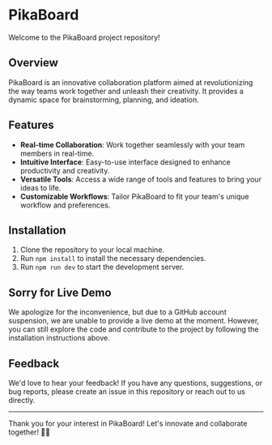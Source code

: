 # PikaBoard 

Welcome to the PikaBoard project repository!

## Overview
PikaBoard is an innovative collaboration platform aimed at revolutionizing the way teams work together and unleash their creativity. It provides a dynamic space for brainstorming, planning, and ideation.

## Features
- **Real-time Collaboration**: Work together seamlessly with your team members in real-time.
- **Intuitive Interface**: Easy-to-use interface designed to enhance productivity and creativity.
- **Versatile Tools**: Access a wide range of tools and features to bring your ideas to life.
- **Customizable Workflows**: Tailor PikaBoard to fit your team's unique workflow and preferences.

## Installation
1. Clone the repository to your local machine.
2. Run `npm install` to install the necessary dependencies.
3. Run `npm run dev` to start the development server.

## Sorry for Live Demo
We apologize for the inconvenience, but due to a GitHub account suspension, we are unable to provide a live demo at the moment. However, you can still explore the code and contribute to the project by following the installation instructions above.


## Feedback
We'd love to hear your feedback! If you have any questions, suggestions, or bug reports, please create an issue in this repository or reach out to us directly.


---

Thank you for your interest in PikaBoard! Let's innovate and collaborate together! 🚀🎨